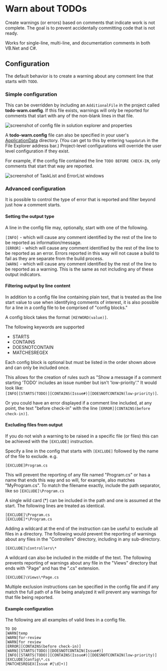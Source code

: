 # Warn about TODOs

Create warnings (or errors) based on comments that indicate work is not complete.
The goal is to prevent accidentally committing code that is not ready.

Works for single-line, multi-line, and documentation comments in both VB.Net and C#.

## Configuration

The default behavior is to create a warning about any comment line that starts with `TODO`.

### Simple configuration

This can be overridden by including an `AdditionalFile` in the project called **todo-warn.config**.
If this file exists, warnings will only be reported for comments that start with any of the non-blank lines in that file.

![screenshot of config file in solution explorer and properties](https://raw.githubusercontent.com/mrlacey/WarnAboutTodos/refs/heads/main/art/screenshot-configfile.png)

A **todo-warn.config** file can also be specified in your user's [ApplicationData](https://docs.microsoft.com/en-us/dotnet/api/system.environment.specialfolder?view=netstandard-2.0) directory. (You can get to this by entering `%appdata%` in the File Explorer address bar.)
Project-level configurations will override the user level configuration if they exist.

For example, if the config file contained the line `TODO BEFORE CHECK-IN`, only comments that start that way are reported.

![screenshot of TaskList and ErrorList windows](https://raw.githubusercontent.com/mrlacey/WarnAboutTodos/refs/heads/main/art/screenshot-filtered.png)

### Advanced configuration

It is possible to control the type of error that is reported and filter beyond just how a comment starts.

#### Setting the output type

A line in the config file may, optionally, start with one of the following.

`[INFO]` - which will cause any comment identified by the rest of the line to be reported as information/message.  
`[ERROR]` - which will cause any comment identified by the rest of the line to be reported as an error. Errors reported in this way will not cause a build to fail as they are separate from the build process.  
`[WARN]` - which will cause any comment identified by the rest of the line to be reported as a warning. This is the same as not including any of these output indicators.

#### Filtering output by line content

In addition to a config file line containing plain text, that is treated as the line start value to use when identifying comments of interest, it is also possible for a line in a config file to be comprised of "config blocks."

A config block takes the format `[KEYWORD(value)]`.

The following keywords are supported

- STARTS
- CONTAINS
- DOESNOTCONTAIN
- MATCHESREGEX

Each config block is optional but must be listed in the order shown above and can only be included once.

This allows for the creation of rules such as "Show a message if a comment starting 'TODO' includes an issue number but isn't 'low-priority'."
It would look like:  
`[INFO][STARTS(TODO)][CONTAINS(Issue#)][DOESNOTCONTAIN(low-priority)]`.

Or you could have an error displayed if a comment line included, at any point, the text "before check-in" with the line `[ERROR][CONTAINS(before check-in)]`.

#### Excluding files from output

If you do not wish a warning to be raised in a specific file (or files) this can be achieved with the `[EXCLUDE]` instruction.

Specify a line in the config that starts with `[EXCLUDE]` followed by the name of the file to exclude.
e.g.
```
[EXCLUDE]Program.cs
```

This will prevent the reporting of any file named "Program.cs" or has a name that ends this way and so will, for example, also matches "MyProgram.cs".
To match the filename exactly, include the path separator, like so `[EXCLUDE]\Program.cs`

A single wild card (*) can be included in the path and one is assumed at the start.
The following lines are treated as identical.
```
[EXCLUDE]\Program.cs
[EXCLUDE]*\Program.cs
```

Adding a wildcard at the end of the instruction can be useful to exclude all files in a directory. The following would prevent the reporting of warnings about any files in the "Controllers" directory, including in any sub-directory.
```
[EXCLUDE]\Controllers\*
```

A wildcard can also be included in the middle of the text. The following prevents reporting of warnings about any file in the "Views" directory that ends with "Page" and has the ".cs" extension.
```
[EXCLUDE]\Views\*Page.cs
```

Multiple exclusion instructions can be specified in the config file and if any match the full path of a file being analyzed it will prevent any warnings for that file being reported.

#### Example configuration

The following are all examples of valid lines in a config file.

```ascii
TO DO
[WARN]temp
[WARN]for-review
[WARN]for review
[ERROR][CONTAINS(before check-in)]
[WARN][STARTS(TODO)][DOESNOTCONTAIN(Issue#)]
[INFO][STARTS(TODO)][CONTAINS(Issue#)][DOESNOTCONTAIN(low-priority)]
[EXCLUDE]Config\*.cs
[MATCHESREGEX(Issue #[\d]+)]
```

